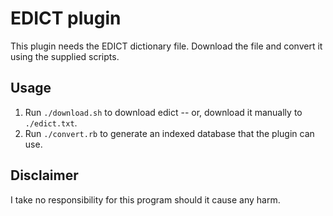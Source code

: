 EDICT plugin
============

This plugin needs the EDICT dictionary file.
Download the file and convert it using the supplied scripts.

Usage
------------------
1. Run `./download.sh` to download edict -- or, download it manually to `./edict.txt`.
2. Run `./convert.rb` to generate an indexed database that the plugin can use.

Disclaimer
------------------
I take no responsibility for this program should it cause any harm.

